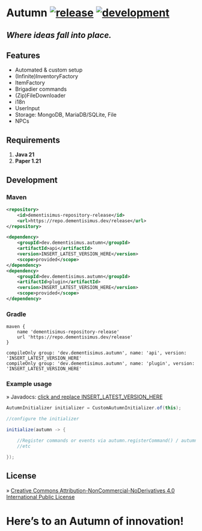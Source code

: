 # Autumn [![release](https://repo.dementisimus.dev/api/badge/latest/development/dev/dementisimus/autumn/autumn?color=40c14a&name=release&prefix=v)](https://repo.dementisimus.dev/#/release/dev/dementisimus/autumn) [![development](https://repo.dementisimus.dev/api/badge/latest/development/dev/dementisimus/autumn/autumn?color=40c14a&name=development&prefix=v)](https://repo.dementisimus.dev/#/development/dev/dementisimus/autumn)

## _Where ideas fall into place._

## **Features**

- Automated & custom setup
- (Infinite)InventoryFactory
- ItemFactory
- Brigadier commands
- (Zip)FileDownloader
- i18n
- UserInput
- Storage: MongoDB, MariaDB/SQLite, File
- NPCs

## **Requirements**

1. **Java 21**
2. **Paper 1.21**

## **Development**

### Maven

```xml
<repository>
    <id>dementisimus-repository-release</id>
    <url>https://repo.dementisimus.dev/release</url>
</repository>

<dependency>
    <groupId>dev.dementisimus.autumn</groupId>
    <artifactId>api</artifactId>
    <version>INSERT_LATEST_VERSION_HERE</version>
    <scope>provided</scope>
</dependency>
<dependency>
    <groupId>dev.dementisimus.autumn</groupId>
    <artifactId>plugin</artifactId>
    <version>INSERT_LATEST_VERSION_HERE</version>
    <scope>provided</scope>
</dependency>
```

### Gradle

```
maven {
    name 'dementisimus-repository-release'
    url 'https://repo.dementisimus.dev/release'
}

compileOnly group: 'dev.dementisimus.autumn', name: 'api', version: 'INSERT_LATEST_VERSION_HERE'
compileOnly group: 'dev.dementisimus.autumn', name: 'plugin', version: 'INSERT_LATEST_VERSION_HERE'
```

### Example usage

» Javadocs: [click and replace INSERT_LATEST_VERSION_HERE]

```java
AutumnInitializer initializer = CustomAutumnInitializer.of(this);

//configure the initializer

initialize(autumn -> {

    //Register commands or events via autumn.registerCommand() / autumn.registerListener()
    //etc    

});
```

## **License**

» [Creative Commons Attribution-NonCommercial-NoDerivatives 4.0 International Public License]

# **Here’s to an Autumn of innovation!**

[Creative Commons Attribution-NonCommercial-NoDerivatives 4.0 International Public License]: <https://creativecommons.org/licenses/by-nc-nd/4.0/>
[click and replace INSERT_LATEST_VERSION_HERE]: <https://repo.dementisimus.dev/javadoc/release/dev/dementisimus/autumn/api/INSERT_LATEST_VERSION_HERE/raw/index.html>
